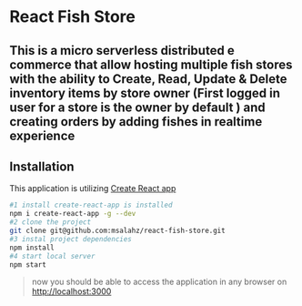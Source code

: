 # React Fish Store

## This is a micro serverless distributed e commerce that allow hosting multiple fish stores with the ability to Create, Read, Update & Delete inventory items by store owner (First logged in user for a store is the owner by default ) and creating orders by adding fishes in realtime experience

## Installation

This application is utilizing  [Create React app](https://github.com/facebook/create-react-app)

```bash
#1 install create-react-app is installed
npm i create-react-app -g --dev
#2 clone the project
git clone git@github.com:msalahz/react-fish-store.git
#3 instal project dependencies
npm install
#4 start local server
npm start
```

> now you should be able to access the application in any browser on [http://localhost:3000](http://localhost:3000)
